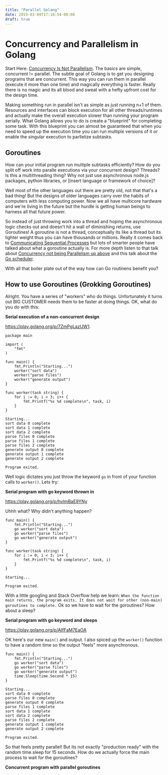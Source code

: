 ```yaml
---
title: "Parallel Golang"
date: 2019-03-09T17:10:54-08:00
draft: true
---
```


# Concurrency and Parallelism in Golang
Start Here: [Concurrency Is Not Parallelism](https://youtu.be/cN_DpYBzKso?list=PLs3DDrYN-r7t27EbsVOpyKF-hQ2P-IqWU). The basics are simple, concurrent != parallel. The subtle goal of Golang is to get you designing programs that are concurrent.  This way you can run them in parallel (execute it more than one time) and magically everything is faster.  Really there is no magic and its all blood and sweat with a hefty upfront cost for the design time.

Making something run in parallel isn't as simple as just running n+1 of them.  Resources and interfaces can block execution for all other threads/runtimes and actually make the overall execution slower than running your program serially. What Golang allows you to do is create a "blueprint" for completing some task.  With this blueprint you can almost be guaranteed that when you need to speed up the execution time you can run multiple versions of it or enable the singular execution to parllelize subtasks.

## Goroutines
How can your initial program run multiple subtasks efficiently?  How do you split off work into paralle executions via your concurrent design? Threads?  Is this a multithreading thing?  Why not just use asynchronous node.js packages, python libraries, or [insert language or framework of choice]?

Well most of the other languages out there are pretty old, not that that's a bad thing!  But the designs of older languages carry over the habits of computers with less computing power.  Now we all have multicore hardware and we're living in the future but the hurdle is getting human beings to harness all that future power.

So instead of just throwing work into a thread and hoping the asynchronous logic checks out and doesn't hit a wall of diminishing returns, use Goroutines!  A goroutine is not a thread, conceptually its like a thread but its lighter weight thus you can have thousands or millions.  Really it comes back to [Communicating Sequential Processes](http://usingcsp.com/cspbook.pdf) but lots of smarter people have talked about what a goroutine actually is.  For more depth listen to that talk about [Concurrency not being Parallelism up above](https://youtu.be/cN_DpYBzKso?list=PLs3DDrYN-r7t27EbsVOpyKF-hQ2P-IqWU) and this talk about the [Go scheduler](https://youtu.be/YHRO5WQGh0k?list=PL2ntRZ1ySWBdatAqf-2_125H4sGzaWngM).

With all that boiler plate out of the way how can Go routinens benefit you?

## How to use Goroutines (Grokking Goroutines)
Alright.  You have a series of "workers" who do things.  Unfortunately it turns out BIG CUSTOMER needs them to be faster at doing things.  OK, what do you do with this:

**Serial execution of a non-concurrent design**

https://play.golang.org/p/7ZmPgLazUW1.
```
package main

import (
	"fmt"
)

func main() {
	fmt.Println("Starting...")
	worker("sort data")
	worker("parse files")
	worker("generate output")
}

func worker(task string) {
	for i := 0; i < 3; i++ {
		fmt.Printf("%s %d complete\n", task, i)
	}
}
```

```
Starting...
sort data 0 complete
sort data 1 complete
sort data 2 complete
parse files 0 complete
parse files 1 complete
parse files 2 complete
generate output 0 complete
generate output 1 complete
generate output 2 complete

Program exited.
```

Well logic dictates you just throw the keyword `go` in front of your function calls to `worker()`.  Lets try:


**Serial program with go keyword thrown in**

https://play.golang.org/p/hvlmBaE9YNy

Uhhh what?  Why didn't anything happen?
```
func main() {
	fmt.Println("Starting...")
	go worker("sort data")
	go worker("parse files")
	go worker("generate output")
}

func worker(task string) {
	for i := 0; i < 3; i++ {
		fmt.Printf("%s %d complete\n", task, i)
	}
}
```

```
Starting...

Program exited.
```

With a little googling and Stack Overflow help we learn:
`When the function main returns, the program exits. It does not wait for other (non-main) goroutines to complete.`  Ok so we have to wait for the goroutines?  How about a sleep?

**Serial program with go keyword and sleeps**

https://play.golang.org/p/AIfFaM7EaOA

OK here's our new `main()` and output. I also spiced up the `worker()` function to have a random time so the output "feels" more asynchronous.

```
func main() {
	fmt.Println("Starting...")
	go worker("sort data")
	go worker("parse files")
	go worker("generate output")
	time.Sleep(time.Second * 15)
}
```

```
Starting...
sort data 0 complete
parse files 0 complete
generate output 0 complete
parse files 1 complete
sort data 1 complete
sort data 2 complete
parse files 2 complete
generate output 1 complete
generate output 2 complete

Program exited.
```

So that feels pretty parallel!  But its not exactly "production ready" with the random time.sleep for 15 seconds.  How do we actually force the main process to wait for the goroutines?

**Concurrent program with parallel goroutines**

